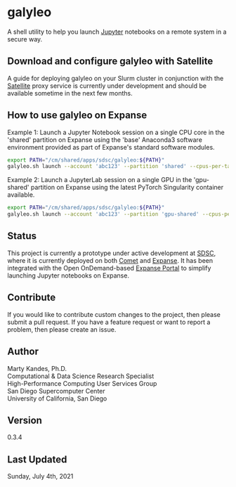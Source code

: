 # galyleo

A shell utility to help you launch [Jupyter](https://jupyter.org) 
notebooks on a remote system in a secure way. 

## Download and configure galyleo with Satellite

A guide for deploying galyleo on your Slurm cluster in conjunction with
the [Satellite](https://github.com/sdsc-hpc-training-org/satellite) 
proxy service is currently under development and should be available 
sometime in the next few months.

## How to use galyleo on Expanse

Example 1: Launch a Jupyter Notebook session on a single CPU core in the 
'shared' partition on Expanse using the 'base' Anaconda3 software 
environment provided as part of Expanse's standard software modules.
```bash
export PATH="/cm/shared/apps/sdsc/galyleo:${PATH}"
galyleo.sh launch --account 'abc123' --partition 'shared' --cpus-per-task 1 --memory-per-node 1 --time-limit 00:30:00 --jupyter 'notebook' --notebook-dir "/expanse/lustre/projects/abc123/${USER}" --env-modules 'cpu,gcc,anaconda3' --conda-env 'base' --quiet
```

Example 2: Launch a JupyterLab session on a single GPU in the 
'gpu-shared' partition on Expanse using the latest PyTorch Singularity 
container available.
```bash
export PATH="/cm/shared/apps/sdsc/galyleo:${PATH}"
galyleo.sh launch --account 'abc123' --partition 'gpu-shared' --cpus-per-task 10 --memory-per-node 93 --gpus 1 --time-limit 00:30:00 --jupyter 'lab' --notebook-dir "/expanse/lustre/projects/abc123/${USER}" --env-modules 'singularitypro' --sif '/cm/shared/apps/containers/singularity/pytorch/pytorch-gpu.sif' --bind '/expanse,/scratch' --nv --quiet
```

## Status

This project is currently a prototype under active development at 
[SDSC](https://www.sdsc.edu), where it is currently deployed on both 
[Comet](https://www.sdsc.edu/support/user_guides/comet.html) and 
[Expanse](https://expanse.sdsc.edu). It has been integrated with the 
Open OnDemand-based [Expanse Portal](https://portal.expanse.sdsc.edu)
to simplify launching Jupyter notebooks on Expanse.

## Contribute

If you would like to contribute custom changes to the project, then 
please submit a pull request. If you have a feature request or want to 
report a problem, then please create an issue.

## Author

Marty Kandes, Ph.D.  
Computational & Data Science Research Specialist  
High-Performance Computing User Services Group  
San Diego Supercomputer Center  
University of California, San Diego  

## Version

0.3.4

## Last Updated

Sunday, July 4th, 2021
